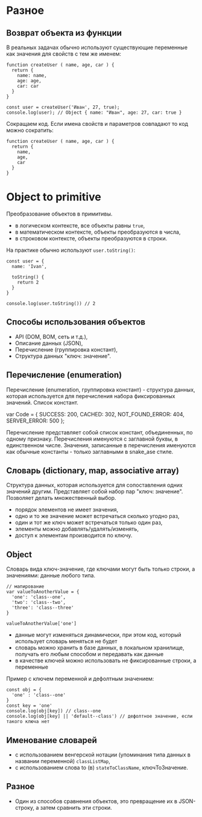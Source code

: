 # Разное
## Возврат объекта из функции
В реальных задачах обычно используют существующие переменные как значения для свойств с тем же именем:

    function createUser ( name, age, car ) {
      return {
        name: name,
        age: age,
        car: car
      }
    }

    const user = createUser('Иван', 27, true);
    console.log(user); // Object { name: "Иван", age: 27, car: true }

Сокращаем код. Если имена свойств и параметров совпадают то код можно сократить:

    function createUser ( name, age, car ) {
      return {
        name,
        age,
        car
      }
    }

# Object to primitive
Преобразование объектов в примитивы.

- в логическом контексте, все объекты равны `true`,
- в математическом контексте, объекты преобразуются в числа,
- в строковом контексте, объекты преобразуются в строки.

На практике обычно используют `user.toString()`:

    const user = {
      name: 'Ivan',

      toString() {
        return 2
      } 
    }

    console.log(user.toString()) // 2

## Способы использования объектов
- API (DOM, BOM, сеть и т.д.),
- Описание данных (JSON),
- Перечисление (группировка констант),
- Структура данных "ключ: значение".

## Перечисление (enumeration)
Перечисление (enumeration, группировка констант) - структура данных, которая используется для перечисления набора фиксированных значений. Список констант.

var Code = {
  SUCCESS: 200,
  CACHED: 302,
  NOT_FOUND_ERROR: 404,
  SERVER_ERROR: 500
};

Перечисление представляет собой список констант, объединенных, по одному признаку. Перечисления именуются с заглавной буквы, в единственном числе. Значения, записанные в перечисления именуются как обычные константы - только заглавными в snake_ase стиле.

## Словарь (dictionary, map, associative array)
Структура данных, которая используется для сопоставления одних значений другим. Представляет собой набор пар "ключ: значение". Позволяет делать множественный выбор.

- порядок элементов не имеет значения,
- одно и то же значение может встречаться сколько угодно раз,
- один и тот же ключ может встречаться только один раз,
- элементы можно добавлять/удалять/изменять,
- доступ к элементам производится по ключу.

## Object
Словарь вида ключ-значение, где ключами могут быть только строки, а значениями: данные любого типа.

    // мапирование
    var valueToAnotherValue = {
      'one': 'class--one',
      'two': 'class--two',
      'three': 'class--three'
    }

    valueToAnotherValue['one']

- данные могут изменяться динамически, при этом код, который использует словарь меняться не будет
- словарь можно хранить в базе данных, в локальном хранилище, получать его любым способом и передавать как данные
- в качестве ключей можно использовать не фиксированные строки, а переменные

Пример с ключем переменной и дефолтным значением:

    const obj = {
      'one' : 'class--one'
    }
    const key = 'one'
    console.log(obj[key]) // class--one
    console.log(obj[key] || 'default--class') // дефолтное значение, если такого ключа нет

## Именование словарей
- с использованием венгерской нотации (упоминания типа данных в названии переменной) `classListMap`,
- с использованием слова to (в) `stateToClassName`, ключToЗначение.

## Разное
- Один из способов сравнения объектов, это превращение их в JSON-строку, а затем сравнить эти строки.

